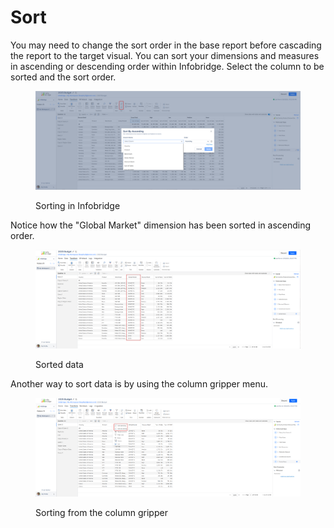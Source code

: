 # Sort

You may need to change the sort order in the base report before cascading the report to the target visual. You can sort your dimensions and measures in ascending or descending order within Infobridge. Select the column to be sorted and the sort order.

<figure><img src="../../.gitbook/assets/image (1297).png" alt=""><figcaption><p>Sorting in Infobridge</p></figcaption></figure>

Notice how the "Global Market" dimension has been sorted in ascending order.

<figure><img src="../../.gitbook/assets/image (1298).png" alt=""><figcaption><p>Sorted data</p></figcaption></figure>

Another way to sort data is by using the column gripper menu.

<figure><img src="../../.gitbook/assets/image (1299).png" alt=""><figcaption><p>Sorting from the column gripper</p></figcaption></figure>
